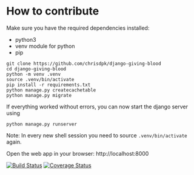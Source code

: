 # How to contribute

Make sure you have the required dependencies installed:
- python3
- venv module for python
- pip


```
git clone https://github.com/chrisdpk/django-giving-blood
cd django-giving-blood
python -m venv .venv
source .venv/bin/activate
pip install -r requirements.txt
python manage.py createcachetable
python manage.py migrate

```

If everything worked without errors, you can now start the django server using

```python manage.py runserver```

Note: In every new shell session you need to source `.venv/bin/activate` again.

Open the web app in your browser: http://localhost:8000

[![Build Status](https://travis-ci.org/chrisdpk/django-giving-blood.svg?branch=dev)](https://travis-ci.org/chrisdpk/django-giving-blood)
[![Coverage Status](https://coveralls.io/repos/github/chrisdpk/django-giving-blood/badge.svg?branch=dev)](https://coveralls.io/github/chrisdpk/django-giving-blood?branch=dev)
